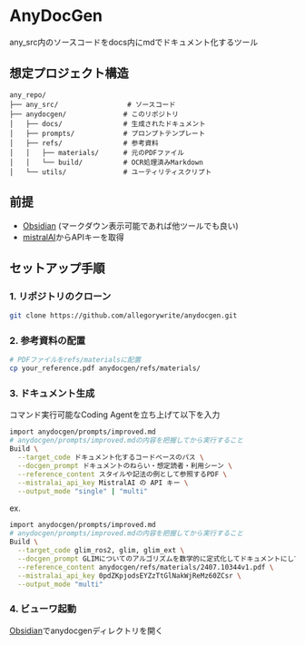 # AnyDocGen

any_src内のソースコードをdocs内にmdでドキュメント化するツール

## 想定プロジェクト構造

```
any_repo/
├── any_src/                 # ソースコード
├── anydocgen/              # このリポジトリ
│   ├── docs/               # 生成されたドキュメント
│   ├── prompts/            # プロンプトテンプレート
│   ├── refs/               # 参考資料
│   │   ├── materials/      # 元のPDFファイル
│   │   └── build/          # OCR処理済みMarkdown
│   └── utils/              # ユーティリティスクリプト
```

## 前提

- [Obsidian](https://obsidian.md/) (マークダウン表示可能であれば他ツールでも良い)
- [mistralAI](https://mistral.ai/)からAPIキーを取得

## セットアップ手順

### 1. リポジトリのクローン

```bash
git clone https://github.com/allegorywrite/anydocgen.git
```

### 2. 参考資料の配置

```bash
# PDFファイルをrefs/materialsに配置
cp your_reference.pdf anydocgen/refs/materials/
```

### 3. ドキュメント生成

コマンド実行可能なCoding Agentを立ち上げて以下を入力
```bash
import anydocgen/prompts/improved.md
# anydocgen/prompts/improved.mdの内容を把握してから実行すること
Build \
  --target_code ドキュメント化するコードベースのパス \
  --docgen_prompt ドキュメントのねらい・想定読者・利用シーン \
  --reference_content スタイルや記法の例として参照するPDF \
  --mistralai_api_key MistralAI の API キー \
  --output_mode "single" | "multi"
```
ex. 
```bash
import anydocgen/prompts/improved.md
# anydocgen/prompts/improved.mdの内容を把握してから実行すること
Build \
  --target_code glim_ros2, glim, glim_ext \
  --docgen_prompt GLIMについてのアルゴリズムを数学的に定式化してドキュメントにしてください．記法はanydocgen/refs/materials/2407.10344v1.pdfを参考にしてください． \
  --reference_content anydocgen/refs/materials/2407.10344v1.pdf \
  --mistralai_api_key 0pdZKpjodsEYZzTtGlNakWjReMz60ZCsr \
  --output_mode "multi"
```

### 4. ビューワ起動

[Obsidian](https://obsidian.md/)でanydocgenディレクトリを開く